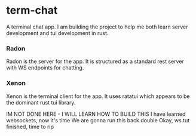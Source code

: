 # term-chat

A terminal chat app.  I am building the project to help me both learn
server development and tui development in rust. 


### Radon
Radon is the server for the app.  It is structured as a standard rest server with WS 
endpoints for chatting. 

### Xenon 
Xenon is the terminal client for the app.  It uses ratatui which appears to be the dominant
rust tui library.


IM NOT DONE HERE - I WILL LEARN HOW TO BUILD THIS
I have learned websockets, now it's time
We are gonna run this back double
Okay, ws tut finished, time to rip
